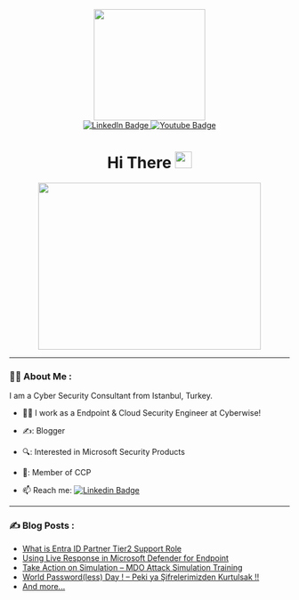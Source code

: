 <div id="header" align="center">
  <img src="https://media.giphy.com/media/OF0yOAufcWLfi/giphy.gif?cid=ecf05e47o7i2m6n7cfpruz5v1n9j7i4bnxbhmr1zgrxajiqt&ep=v1_gifs_search&rid=giphy.gif&ct=g" width="200"/>
  <div id="badges">
    <a href="https://www.linkedin.com/in/ali-koc-168462174/">
      <img src="https://img.shields.io/badge/LinkedIn-blue?style=for-the-badge&logo=linkedin&logoColor=white" alt="LinkedIn Badge"/>
    </a>
    <a href="https://www.youtube.com/@Microsoft365alikoc">
      <img src="https://img.shields.io/badge/YouTube-red?style=for-the-badge&logo=youtube&logoColor=white" alt="Youtube Badge"/>
    </a>
  </div>
  <h1>
    Hi There 
    <img src="https://media.giphy.com/media/hvRJCLFzcasrR4ia7z/giphy.gif" width="30px"/>
  </h1>
</div>
<div align="center">
  <img src="https://media.giphy.com/media/v1.Y2lkPTc5MGI3NjExaTk5OGVzemt6OHExd3hxcXp4OW9sdjFoOXcyMWo1bWI0d2NjYTM5cyZlcD12MV9pbnRlcm5hbF9naWZfYnlfaWQmY3Q9Zw/3IINsQpkEutPUbG8pQ/giphy.gif" width="400" height="300"/>
</div>

---

### :man_technologist: About Me :
I am a Cyber Security Consultant from Istanbul, Turkey.
- :man_technologist: I work as a Endpoint & Cloud Security Engineer at Cyberwise!

- ✍️: Blogger

- 🔍: Interested in Microsoft Security Products

- 🥇: Member of CCP

- :mailbox: Reach me: [![Linkedin Badge](https://img.shields.io/badge/LinkedIn-blue?style=flat&logo=Linkedin&logoColor=white)](https://www.linkedin.com/in/ali-koc-168462174/)

---

### :writing_hand: Blog Posts :
<!-- BLOG-POST-LIST:START -->
- [What is Entra ID Partner Tier2 Support Role](https://ali-koc.com/entra-id-partner-tier-2-support-rolu-nedir//)
- [Using Live Response in Microsoft Defender for Endpoint](https://ali-koc.com/using-live-response-in-microsoft-defender-for-endpoint//)
- [Take Action on Simulation – MDO Attack Simulation Training](https://ali-koc.com/take-action-on-simulation-mdo-attack-simulation-training//)
- [World Password(less) Day ! – Peki ya Şifrelerimizden Kurtulsak !!](https://ali-koc.com/world-password-day-peki-ya-sifrelerimizden-kurtulsak//)
- [And more...](ali-koc.com)
<!-- BLOG-POST-LIST:END -->
